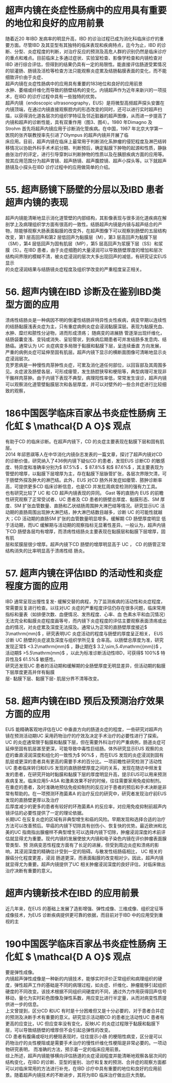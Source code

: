 # 超声内镜在炎症性肠病中的应用具有重要的地位和良好的应用前景  
随着近20 年IBD 发病率的明显升高，IBD 的诊治过程已成为消化科临床诊疗的重要方面。尽管IBD 及其亚型有其独特的临床表现和疾病特点，迄今为止，IBD 的诊断、分型、炎症程度的判断，对治疗反应的预测及高危人群的识别仍然是临床诊疗的重点和难点。目前临床上多通过症状、实验室检查、影像学检查和内镜检查对IBD 进行综合评估，但得到的结果仍具有一定的局限性。能直接评估肠道受累情况的钡灌肠、肠镜及活检等检查方法只能观察炎症累及结肠黏膜表面的变化，而不能细致评价由于炎症、  
超声内镜在炎症性肠病中的应用具有重要的183地位和良好的应用前景  
水肿、萎缩或纤维化而导致的肠壁结构的变化。内镜超声作为近年来新兴的一项技术，在IBD 的诊疗过程中具有一些独特的优势。  
超声内镜（endoscopic ultrasonography，EUS）是将微型高频超声探头安置在内镜顶端，在通过内镜直接观察腔内的形态改变的同时，还可以进行实时超声扫描，以获得消化道各层次的组织学特征及邻近脏器的超声图像，从而进一步提高了内镜和超声的诊断性能，具有双重作用（图3、图4）。1980 年Dimagno 及Strohm 首先将超声内镜应用于诊断消化管疾病。在中国，1987 年北京大学第一医院的张齐联教授率先引进了Olympus 的超声内镜并开展了临  
床应用。目前，超声内镜在临床上最常用于判断消化系肿瘤的侵犯程度及淋巴结转移情况以协助外科手术术前分期、判断预后，确定黏膜下肿物的起源和性质，静脉曲张治疗的评定，进行引导穿刺以判断肿物的性质以及在胰胆疾病方面的应用等。按其应用范围分为超声胃镜、超声肠镜、超声腹腔镜、超声小探头等。以下就超声肠镜及小探头在IBD 诊疗过程中的应用做简单的介绍。  
# 55. 超声肠镜下肠壁的分层以及IBD 患者超声内镜的表现  
超声内镜能清晰地显示消化道管壁的内部结构，其影像表现与很多消化道疾病在解剖学上及病理组织学方面有很高的一致性。结肠超声内镜是内镜与超声结合的产物，除能够观察大肠表面黏膜的改变外，在超声图像下可以观察到肠壁的五层结构改变，第1 层高回声和第2 层低回声为黏膜层（M），第3 层高回声为黏膜下层（SM），第4 层低回声为固有肌层（MP），第5 层高回声为浆膜下层（SS）和浆膜（S）。在IBD 患者，由于炎症细胞的大量浸润可以导致肠壁厚度的增加和层次结构间界限的模糊不清，被炎症浸润的层次大多出现回声的减低，有研究证实EUS 显示  
的炎症浸润结果与结肠镜炎症程度及组织学改变的严重程度呈正相关。  
# 56. 超声内镜在IBD 诊断及在鉴别IBD类型方面的应用  
溃疡性结肠炎是一种病因不明的倒灌性结肠非特异性炎性疾病，病变早期以连续性的结肠黏膜浅表炎症为主，只有重症病例炎症会浸润黏膜深层。表现为黏膜充血、水肿、糜烂和脓性分泌物，进而形成溃疡； 随病变的进展肠 管逐渐出现纤维化，结肠袋囊变浅、变钝或消失、呈铅管状，到疾病后期患者可并发结肠多发息肉、结肠癌。通常认为 UC  炎症病变多局限于黏膜和黏膜下层，呈连续垂直 方向发展，严重的病例炎症可延伸至固有肌层。超声内镜下显示的横断面图像可清晰地显示炎症浸润层次。  
克罗恩病是一种慢性肉芽肿性炎症，可累及消化道任何部位，以回盲部及其周围多见。炎症波及肠壁各层，可形成瘘管，发生肠腔狭窄和梗阻等，典型病理可发现非干酪样肉芽肿。由于内镜下表现不典型，病理阳性率低，常常发生误诊，超声内镜可以观察消化道管壁黏膜层次和各层厚度，并可以对壁外的一些合并症进行比较细致的观察，  
# 186中国医学临床百家丛书炎症性肠病 王化虹 $ \mathcal{D A O}$    观点  
有助于CD 的临床诊断。在超声内镜下，CD 的炎症主要表现在黏膜下层和固有肌层。  
2014 年邱恩祺等人在中华消化内镜杂志发表的一篇文章，探讨了超声内镜对CD 的诊断价值，研究纳入了436例内镜下疑似CD 的患者，发现EUS 诊断CD 的敏感度、特异度和准确率分别为$ 87.5\%$ 、$ 87.8\%$ 和$ 87.6\%$ ，其主要表现为管壁的增厚，以黏膜下层增厚为主，存在黏膜下层脉管扩张，各层次界限欠清，可于肠壁外探及肿大的淋巴结。此外，EUS 对CD 肠外并发症如瘘管、脓肿诊断率高，可提供更多CD 临床诊断信息，也是CD 并发肛周病变检测的强有力工具。  
也有研究比较了 UC  和 CD  超声内镜表现的异同。 Gast 等的直肠内 EUS 的前瞻性研究观察了正常受试者、UC 患者及 CD 患者的肠壁总厚度、黏膜形态、SM 厚度、SM 扩张血管数量、直肠和乙状结肠周围肿大淋巴结等情况。研究显示UC 活动期的直肠周围出现肿大淋巴结，肿大淋巴结数目越多，诊断 UC 的可能性就越大；CD 活动期的直肠SM  扩张的血管数量明显增多。缓解期 CD  肠壁厚度明显 低于活动期，而UC 缓解期与活动期的观察指标无显著性差异。一般认为，超声内镜下CD 肠壁各层均有增厚，而溃疡性结肠炎主要表现在黏膜层和黏膜下层增厚，固有肌  
层和浆膜层很少增厚。超声内镜下CD 肠壁的增厚明显高于 UC ， CD  的肠管正常结构消失的比率明显高于溃疡性结 肠炎。  
# 57. 超声内镜在评估IBD 的活动性和炎症程度方面的应用  
IBD 通常呈现出慢性复发- 缓解交替的病程，为了监测疾病的活动性和炎症程度，常需要反复进行检查。以往对UC 炎症的严重程度评估仍存在很多问题，临床常用指标和量表（如排便次数、血便情况、发热程度、心率、血 色素水平和血沉情况）无法完全和黏膜炎症程度画等号，而内镜下炎症程度的评估主要观察表面溃疡或出血的情况，对炎症累及深度无法探及。通常认为正常的直肠壁厚度接近$ 3\mathrm{mm}$    ，研究表明UC 炎症活动的程度与肠壁的厚度呈正相关， EUS  诊断 UC  肠壁的炎症波及深度与组织学所见复 合率高。以肠壁总厚度为准，研究发现正常$ <3.2\mathrm{mm}$    ，静止期在$ 3.2\,\sim\,5.4\mathrm{{mm}}$    ，活动期$ >5.5\mathrm{mm}$    ，以此为标准诊断活动性IBD，可获得$ 100\%$  特异性及$ 61.5\%$  敏感性。  
研究还发现UC 患者的活动期和缓解期的全肠壁厚度无明显差异，但活动期的黏膜下层厚度更高并伴有黏膜  
层- 黏膜下层、黏膜下层- 肌层分界不清等改变。  
# 58. 超声内镜在IBD 预后及预测治疗效果方面的应用  
EUS 能精确客观地评估在UC 中垂直方向的肠道炎症的程度，一些研究对超声内镜在预测活动期UC 采用药物治疗的疗效及决定手术治疗的必要性进行了探索。UC 的炎症通常限于黏膜和黏膜下层，但在需要外科治疗的严重病例，肠道炎症可延伸至固有肌层甚至更深，可能导致中毒性巨结肠。体外研究显示EUS 观察的炎症的垂直浸润深度和组化的一致性为$ 90\%$ ，而在EUS 发现的炎症浸润到固有肌层或更深的患者具有更高的需要手术的百分比。一项前瞻性研究检测了活动性UC 患者临床转归和EUS 发现的直肠肠壁厚度之间的关系，发现在随访中频发复发的患者，在研究开始时黏膜和黏膜下层的厚度明显升高，提示EUS可以用来预测疾病复发。临床应用5-ASA 和激素效果不好的时候，往往需要家用免疫抑制剂。在重症的患者，及时准确地预估免疫抑制剂的反应对于患者的预后和手术决断是非常有帮助的。在一项预测环孢菌素A 的治疗反应的研究中，研究者发现治疗前EUS 发现的直肠壁更厚以及治疗  
后厚度减少的更多的患者有较好的环孢菌素A 的反应率，对应用免疫抑制前超声内镜评估的必要性提供了一定的理论依据。  
长期UC 在反复炎症的区域有非典型增生和癌的风险。早期发现和选择合适的治疗方法可以改善预后。早癌的内镜下切除具有创伤小、恢复快的优势。最近欧洲和北美的UC 指南指出腺瘤样不典型增生可以选择内镜下切除，肿瘤浸润深度的术前评估就显得尤为重要。现代内镜的发展使放大内镜和电子染色内镜在评价肿瘤表面腺管类型、预 测病变恶性程度方面有了长足的进展，但受到周边炎症和溃疡的影响，其浸润深度的精确估计受到一定的阻碍。与散发性结肠癌相比， UC  相关的腺癌分化程度更差，浸润 肠道更深，而表面黏膜的改变相对少。因此，超声内镜就显得尤为重要。超声内镜提供了UC 相关肿瘤浸润深度的良好评估，对临床做出治疗决断有重要的意义。  
#  超声内镜新技术在IBD 的应用前景  
近几年来，在EUS 的基础上发展了造影增强、弹性成像、三维成像、组织定征等成像技术，为EUS 诊断疾病提供更可靠的依据，而目前对于IBD 中的应用受到重视的主  
# 190中国医学临床百家丛书炎症性肠病 王化虹 $ \mathcal{D A O}$    观点  
要是弹性成像。  
内镜超声弹性成像是一种新的内镜技术，能够实时评价正常组织和病理组织的硬度，弹性超声工作的基础是不同的病理过程，如炎症、纤维化、肿瘤能够引起组织硬度的不同改变。该技术根据不同组织间硬度的不同，通过外力作用获得回声信号移动，量化为实时彩色图像及弹性系数，用应变比进行半定量，从而对病变性质提供进一步的信息。  
上文曾提到，区分CD 和UC 有时是十分困难但又是十分必要的，对于患者合并症的预测及决断手术有重要的意义。研究显示活动期CD 的患者比活动性UC 患者有更高的应变比，UC 但应变率没有变化，反映UC 的炎症过程限于黏膜和黏膜下层，可以导致结肠壁的增厚但不会引起总弹性的改变。  
CD  患者有腹痛或呕吐的梗阻表现时，往往提示小肠 的梗阻性病变，区分是可以药物治疗的炎性梗阻或是需要手术治疗的慢性纤维化性梗阻是非常必要的。一项动物研究表明， 而准确的方法，预示着一定的临床应用前景。  
综上所述，超声内镜能够横向评估肠道的炎症浸润程度并能清晰地观察各层次间的结构变化，在IBD 的诊断、亚型的鉴别、治疗和复发的预测、合并症的观察方面都可以对临床常用的方法进行补充，在IBD 诊疗中具有重要的地位和良好的应用前景。随着超声内镜技术的不断进步，其将为IBD 临床治疗做出巨大贡献。  
